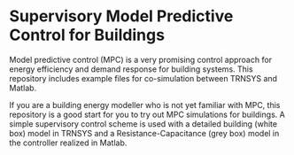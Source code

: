 # Supervisory Model Predictive Control for Buildings
Model predictive control (MPC) is a very promising control approach for energy
efficiency and demand response for building systems. This repository includes
example files for co-simulation between TRNSYS and Matlab.

If you are a building energy modeller who is not yet familiar with MPC, this
repository is a good start for you to try out MPC simulations for buildings. A
simple supervisory control scheme is used with a detailed building (white box)
model in TRNSYS and a Resistance-Capacitance (grey box) model in the controller
realized in Matlab.
